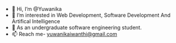- 👋 Hi, I’m @Yuwanika
- 👀 I’m interested in Web Development, Software Development And Artifical Intelligence
- 🌱 As an undergraduate software engineering student.
- 📫 Reach me- yuwanikaiwanthi@gmail.com

<!---
Yuwanika/Yuwanika is a ✨ special ✨ repository because its `README.md` (this file) appears on your GitHub profile.
You can click the Preview link to take a look at your changes.
--->
